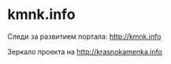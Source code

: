 # kmnk.info
Следи за развитием портала: http://kmnk.info

Зеркало проекта на http://krasnokamenka.info
